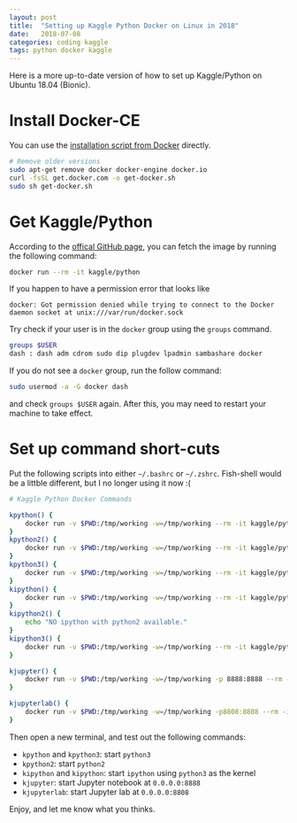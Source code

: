 ```yaml
---
layout: post
title:  "Setting up Kaggle Python Docker on Linux in 2018"
date:   2018-07-08
categories: coding kaggle
tags: python docker kaggle
---
```


Here is a more up-to-date version of how to set up Kaggle/Python on Ubuntu 18.04 (Bionic).

# Install Docker-CE

You can use the [installation script from Docker](https://docs.docker.com/install/linux/docker-ce/ubuntu/) directly.

```bash
# Remove older versions
sudo apt-get remove docker docker-engine docker.io
curl -fsSL get.docker.com -o get-docker.sh
sudo sh get-docker.sh
```

# Get Kaggle/Python

According to the [offical GitHub page](https://github.com/Kaggle/docker-python), you can fetch the image by running the following command:

```bash
docker run --rm -it kaggle/python
```

If you happen to have a permission error that looks like

```
docker: Got permission denied while trying to connect to the Docker daemon socket at unix:///var/run/docker.sock
```

Try check if your user is in the `docker` group using the `groups` command.

```bash
groups $USER                     
dash : dash adm cdrom sudo dip plugdev lpadmin sambashare docker
```
If you do not see a `docker` group, run the follow command:

```bash
sudo usermod -a -G docker dash
```

and check `groups $USER` again. After this, you may need to restart your machine to take effect.

# Set up command short-cuts

Put the following scripts into either `~/.bashrc` or `~/.zshrc`. Fish-shell would be a littble different, but I no longer using it now :(

```bash
# Kaggle Python Docker Commands

kpython() {
    docker run -v $PWD:/tmp/working -w=/tmp/working --rm -it kaggle/python python "$@"
}
kpython2() {
    docker run -v $PWD:/tmp/working -w=/tmp/working --rm -it kaggle/python python2 "$@"
}
kpython3() {
    docker run -v $PWD:/tmp/working -w=/tmp/working --rm -it kaggle/python python3 "$@"
}
kipython() {
    docker run -v $PWD:/tmp/working -w=/tmp/working --rm -it kaggle/python ipython
}
kipython2() {
    echo "NO ipython with python2 available."
}
kipython3() {
    docker run -v $PWD:/tmp/working -w=/tmp/working --rm -it kaggle/python ipython
}

kjupyter() {
    docker run -v $PWD:/tmp/working -w=/tmp/working -p 8888:8888 --rm -it kaggle/python jupyter notebook --no-browser --ip="0.0.0.0" --notebook-dir=/tmp/working --allow-root
}

kjupyterlab() {
    docker run -v $PWD:/tmp/working -w=/tmp/working -p8808:8808 --rm -it kaggle/python jupyter lab --no-browser --ip="0.0.0.0" --port=8808 --notebook-dir=/tmp/working --allow-root
}
```

Then open a new terminal, and test out the following commands:

* `kpython` and `kpython3`: start `python3`
* `kpython2`: start `python2`
* `kipython` and `kipython`: start `ipython` using `python3` as the kernel
* `kjupyter`: start Jupyter notebook at `0.0.0.0:8888`
* `kjupyterlab`: start Jupyter lab at `0.0.0.0:8808`

Enjoy, and let me know what you thinks.
